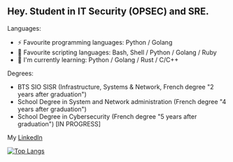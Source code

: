 <!--
**DeedWark/DeedWark** is a ✨ _special_ ✨ repository because its `README.md` (this file) appears on your GitHub profile.

- 🔭 I’m currently working on ...
- 🌱 I’m currently learning ...
- 👯 I’m looking to collaborate on ...
- 🤔 I’m looking for help with ...
- 💬 Ask me about ...
- 📫 How to reach me: ...
- 😄 Pronouns: ...
- ⚡ Fun fact: ...
-->

## Hey. Student in IT Security (OPSEC) and SRE.

Languages:
- ⚡ Favourite programming languages: Python / Golang
- 🔭 Favourite scripting languages: Bash, Shell / Python / Golang / Ruby
- 🌱 I'm currently learning: Python / Golang / Rust / C/C++

Degrees:
- BTS SIO SISR (Infrastructure, Systems & Network, French degree "2 years after graduation")
- School Degree in System and Network administration (French degree "4 years after graduation")
- School Degree in Cybersecurity (French degree "5 years after graduation") [IN PROGRESS]

My [LinkedIn](https://www.linkedin.com/in/kenji-duriez-9b93bb141) 

[![Top Langs](https://github-readme-stats.vercel.app/api/top-langs/?username=DeedWark&theme=vision-friendly-dark)](https://github.com/anuraghazra/github-readme-stats)
